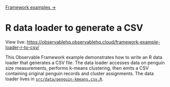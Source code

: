 [Framework examples →](../)

# R data loader to generate a CSV

View live: <https://observablehq.observablehq.cloud/framework-example-loader-r-to-csv/>

This Observable Framework example demonstrates how to write an R data loader that generates a CSV file. The data loader accesses data on penguin size measurements, performs k-means clustering, then emits a CSV containing original penguin records and cluster assignments. The data loader lives in [`src/data/penguin-kmeans.csv.R`](./src/data/penguin-kmeans.csv.R).
